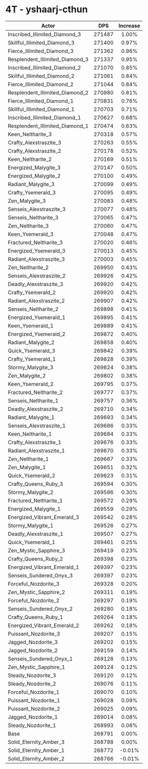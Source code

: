 # 4T - yshaarj-cthun
| Actor | DPS | Increase |
|---|:---:|:---:|
|Inscribed_Illimited_Diamond_3|271487|1.00%|
|Skillful_Illimited_Diamond_3|271400|0.97%|
|Fierce_Illimited_Diamond_3|271362|0.96%|
|Resplendent_Illimited_Diamond_3|271337|0.95%|
|Inscribed_Illimited_Diamond_2|271070|0.85%|
|Skillful_Illimited_Diamond_2|271061|0.84%|
|Fierce_Illimited_Diamond_2|271044|0.84%|
|Resplendent_Illimited_Diamond_2|270980|0.81%|
|Fierce_Illimited_Diamond_1|270831|0.76%|
|Skillful_Illimited_Diamond_1|270703|0.71%|
|Inscribed_Illimited_Diamond_1|270627|0.68%|
|Resplendent_Illimited_Diamond_1|270474|0.63%|
|Keen_Neltharite_3|270318|0.57%|
|Crafty_Alexstraszite_3|270263|0.55%|
|Crafty_Alexstraszite_2|270178|0.52%|
|Keen_Neltharite_2|270169|0.51%|
|Energized_Malygite_3|270147|0.50%|
|Energized_Malygite_2|270100|0.49%|
|Radiant_Malygite_3|270099|0.49%|
|Crafty_Ysemerald_3|270095|0.49%|
|Zen_Malygite_3|270083|0.48%|
|Senseis_Alexstraszite_3|270077|0.48%|
|Senseis_Neltharite_3|270065|0.47%|
|Zen_Neltharite_3|270060|0.47%|
|Keen_Ysemerald_3|270048|0.47%|
|Fractured_Neltharite_3|270020|0.46%|
|Energized_Ysemerald_3|270013|0.45%|
|Radiant_Alexstraszite_3|270003|0.45%|
|Zen_Neltharite_2|269950|0.43%|
|Senseis_Alexstraszite_2|269926|0.42%|
|Deadly_Alexstraszite_3|269920|0.42%|
|Crafty_Ysemerald_2|269920|0.42%|
|Radiant_Alexstraszite_2|269907|0.42%|
|Senseis_Neltharite_2|269898|0.41%|
|Energized_Ysemerald_1|269895|0.41%|
|Keen_Ysemerald_1|269889|0.41%|
|Energized_Ysemerald_2|269872|0.40%|
|Radiant_Malygite_2|269858|0.40%|
|Quick_Ysemerald_3|269842|0.39%|
|Crafty_Ysemerald_1|269828|0.39%|
|Stormy_Malygite_3|269824|0.38%|
|Zen_Malygite_2|269802|0.38%|
|Keen_Ysemerald_2|269795|0.37%|
|Fractured_Neltharite_2|269777|0.37%|
|Senseis_Neltharite_1|269757|0.36%|
|Deadly_Alexstraszite_2|269710|0.34%|
|Radiant_Malygite_1|269693|0.34%|
|Senseis_Alexstraszite_1|269686|0.33%|
|Keen_Neltharite_1|269684|0.33%|
|Crafty_Alexstraszite_1|269676|0.33%|
|Radiant_Alexstraszite_1|269670|0.33%|
|Zen_Neltharite_1|269667|0.33%|
|Zen_Malygite_1|269651|0.32%|
|Quick_Ysemerald_2|269623|0.31%|
|Crafty_Queens_Ruby_3|269594|0.30%|
|Stormy_Malygite_2|269586|0.30%|
|Fractured_Neltharite_1|269572|0.29%|
|Energized_Malygite_1|269559|0.29%|
|Energized_Vibrant_Emerald_3|269542|0.28%|
|Stormy_Malygite_1|269526|0.27%|
|Deadly_Alexstraszite_1|269507|0.27%|
|Quick_Ysemerald_1|269461|0.25%|
|Zen_Mystic_Sapphire_3|269419|0.23%|
|Crafty_Queens_Ruby_2|269398|0.23%|
|Energized_Vibrant_Emerald_1|269397|0.23%|
|Senseis_Sundered_Onyx_3|269397|0.23%|
|Forceful_Nozdorite_3|269328|0.20%|
|Zen_Mystic_Sapphire_2|269311|0.19%|
|Forceful_Nozdorite_2|269297|0.19%|
|Senseis_Sundered_Onyx_2|269280|0.18%|
|Crafty_Queens_Ruby_1|269264|0.18%|
|Energized_Vibrant_Emerald_2|269262|0.18%|
|Puissant_Nozdorite_3|269207|0.15%|
|Jagged_Nozdorite_3|269202|0.15%|
|Jagged_Nozdorite_2|269159|0.14%|
|Senseis_Sundered_Onyx_1|269128|0.13%|
|Zen_Mystic_Sapphire_1|269124|0.12%|
|Steady_Nozdorite_3|269120|0.12%|
|Steady_Nozdorite_2|269076|0.11%|
|Forceful_Nozdorite_1|269070|0.10%|
|Puissant_Nozdorite_1|269028|0.09%|
|Puissant_Nozdorite_2|269025|0.09%|
|Jagged_Nozdorite_1|269014|0.08%|
|Steady_Nozdorite_1|268993|0.08%|
|Base|268791|0.00%|
|Solid_Eternity_Amber_3|268788|0.00%|
|Solid_Eternity_Amber_1|268772|-0.01%|
|Solid_Eternity_Amber_2|268766|-0.01%|
